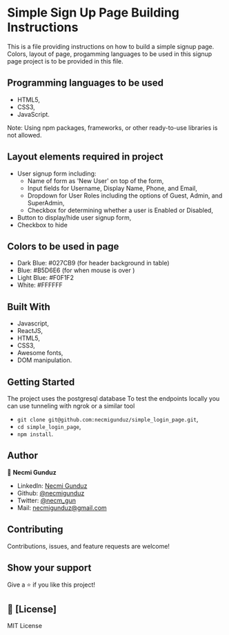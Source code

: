 # Simple Sign Up Page Building Instructions

This is a file providing instructions on how to build a simple signup page. Colors, layout of page, progamming languages to be used in this signup page project is to be provided in this file. 

## Programming languages to be used
- HTML5,
- CSS3,
- JavaScript.

Note: Using npm packages, frameworks, or other ready-to-use libraries is not allowed.
## Layout elements required in project
- User signup form including:
    * Name of form as 'New User' on top of the form,
    * Input fields for Username, Display Name, Phone, and Email,
    * Dropdown for User Roles including the options of Guest, Admin, and SuperAdmin,
    * Checkbox for determining whether a user is Enabled or Disabled, 
- Button to display/hide user signup form,
- Checkbox to hide


## Colors to be used in page
- Dark Blue: #027CB9 (for header background in table)
- Blue: #B5D6E6 (for when mouse is over )
- Light Blue: #F0F1F2
- White: #FFFFFF

## Built With

- Javascript,
- ReactJS,
- HTML5,
- CSS3,
- Awesome fonts,
- DOM manipulation.

## Getting Started

The project uses the postgresql database
To test the endpoints locally you can use tunneling with ngrok or a similar tool

- `git clone git@github.com:necmigunduz/simple_login_page.git`,
- `cd simple_login_page`,
- `npm install`.

## Author

👤 **Necmi Gunduz**

- LinkedIn: [Necmi Gunduz](https://www.linkedin.com/in/necmigunduz/)
- Github: [@necmigunduz](https://github.com/necmigunduz/)
- Twitter: [@necm_gun](https://twitter.com/necm_gun)
- Mail: [necmigunduz@gmail.com](necmigunduz@gmail.com)

## Contributing

Contributions, issues, and feature requests are welcome!

## Show your support

Give a ⭐️ if you like this project!

## 📝 [License]

MIT License